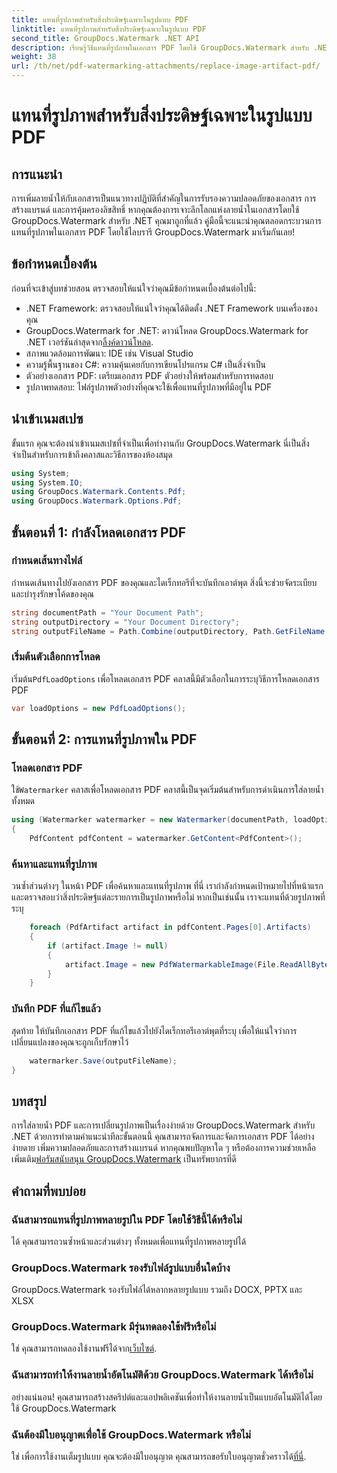 ```yaml
---
title: แทนที่รูปภาพสำหรับสิ่งประดิษฐ์เฉพาะในรูปแบบ PDF
linktitle: แทนที่รูปภาพสำหรับสิ่งประดิษฐ์เฉพาะในรูปแบบ PDF
second_title: GroupDocs.Watermark .NET API
description: เรียนรู้วิธีแทนที่รูปภาพในเอกสาร PDF โดยใช้ GroupDocs.Watermark สำหรับ .NET ด้วยบทช่วยสอนแบบทีละขั้นตอนที่ครอบคลุมนี้
weight: 38
url: /th/net/pdf-watermarking-attachments/replace-image-artifact-pdf/
---
```


# แทนที่รูปภาพสำหรับสิ่งประดิษฐ์เฉพาะในรูปแบบ PDF

## การแนะนำ
การเพิ่มลายน้ำให้กับเอกสารเป็นแนวทางปฏิบัติที่สำคัญในการรับรองความปลอดภัยของเอกสาร การสร้างแบรนด์ และการคุ้มครองลิขสิทธิ์ หากคุณต้องการเจาะลึกโลกแห่งลายน้ำในเอกสารโดยใช้ GroupDocs.Watermark สำหรับ .NET คุณมาถูกที่แล้ว คู่มือนี้จะแนะนำคุณตลอดกระบวนการแทนที่รูปภาพในเอกสาร PDF โดยใช้ไลบรารี GroupDocs.Watermark มาเริ่มกันเลย!
## ข้อกำหนดเบื้องต้น
ก่อนที่จะเข้าสู่บทช่วยสอน ตรวจสอบให้แน่ใจว่าคุณมีข้อกำหนดเบื้องต้นต่อไปนี้:
- .NET Framework: ตรวจสอบให้แน่ใจว่าคุณได้ติดตั้ง .NET Framework บนเครื่องของคุณ
-  GroupDocs.Watermark for .NET: ดาวน์โหลด GroupDocs.Watermark for .NET เวอร์ชันล่าสุดจาก[ลิ้งค์ดาวน์โหลด](https://releases.groupdocs.com/Watermark/net/).
- สภาพแวดล้อมการพัฒนา: IDE เช่น Visual Studio
- ความรู้พื้นฐานของ C#: ความคุ้นเคยกับการเขียนโปรแกรม C# เป็นสิ่งจำเป็น
- ตัวอย่างเอกสาร PDF: เตรียมเอกสาร PDF ตัวอย่างให้พร้อมสำหรับการทดสอบ
- รูปภาพทดสอบ: ไฟล์รูปภาพตัวอย่างที่คุณจะใช้เพื่อแทนที่รูปภาพที่มีอยู่ใน PDF
## นำเข้าเนมสเปซ
ขั้นแรก คุณจะต้องนำเข้าเนมสเปซที่จำเป็นเพื่อทำงานกับ GroupDocs.Watermark นี่เป็นสิ่งจำเป็นสำหรับการเข้าถึงคลาสและวิธีการของห้องสมุด
```csharp
using System;
using System.IO;
using GroupDocs.Watermark.Contents.Pdf;
using GroupDocs.Watermark.Options.Pdf;
```

## ขั้นตอนที่ 1: กำลังโหลดเอกสาร PDF
### กำหนดเส้นทางไฟล์
กำหนดเส้นทางไปยังเอกสาร PDF ของคุณและไดเร็กทอรีที่จะบันทึกเอาต์พุต สิ่งนี้จะช่วยจัดระเบียบและบำรุงรักษาโค้ดของคุณ
```csharp
string documentPath = "Your Document Path";
string outputDirectory = "Your Document Directory";
string outputFileName = Path.Combine(outputDirectory, Path.GetFileName(documentPath));
```
### เริ่มต้นตัวเลือกการโหลด
 เริ่มต้น`PdfLoadOptions` เพื่อโหลดเอกสาร PDF คลาสนี้มีตัวเลือกในการระบุวิธีการโหลดเอกสาร PDF
```csharp
var loadOptions = new PdfLoadOptions();
```
## ขั้นตอนที่ 2: การแทนที่รูปภาพใน PDF
### โหลดเอกสาร PDF
 ใช้`Watermarker` คลาสเพื่อโหลดเอกสาร PDF คลาสนี้เป็นจุดเริ่มต้นสำหรับการดำเนินการใส่ลายน้ำทั้งหมด
```csharp
using (Watermarker watermarker = new Watermarker(documentPath, loadOptions))
{
    PdfContent pdfContent = watermarker.GetContent<PdfContent>();
```
### ค้นหาและแทนที่รูปภาพ
วนซ้ำส่วนต่างๆ ในหน้า PDF เพื่อค้นหาและแทนที่รูปภาพ ที่นี่ เรากำลังกำหนดเป้าหมายไปที่หน้าแรกและตรวจสอบว่าสิ่งประดิษฐ์แต่ละรายการเป็นรูปภาพหรือไม่ หากเป็นเช่นนั้น เราจะแทนที่ด้วยรูปภาพที่ระบุ
```csharp
    foreach (PdfArtifact artifact in pdfContent.Pages[0].Artifacts)
    {
        if (artifact.Image != null)
        {
            artifact.Image = new PdfWatermarkableImage(File.ReadAllBytes("Your Image Path"));
        }
    }
```
### บันทึก PDF ที่แก้ไขแล้ว
สุดท้าย ให้บันทึกเอกสาร PDF ที่แก้ไขแล้วไปยังไดเร็กทอรีเอาต์พุตที่ระบุ เพื่อให้แน่ใจว่าการเปลี่ยนแปลงของคุณจะถูกเก็บรักษาไว้
```csharp
    watermarker.Save(outputFileName);
}
```

## บทสรุป
 การใส่ลายน้ำ PDF และการเปลี่ยนรูปภาพเป็นเรื่องง่ายด้วย GroupDocs.Watermark สำหรับ .NET ด้วยการทำตามคำแนะนำทีละขั้นตอนนี้ คุณสามารถจัดการและจัดการเอกสาร PDF ได้อย่างง่ายดาย เพิ่มความปลอดภัยและการสร้างแบรนด์ หากคุณพบปัญหาใด ๆ หรือต้องการความช่วยเหลือเพิ่มเติม[ฟอรัมสนับสนุน GroupDocs.Watermark](https://forum.groupdocs.com/c/watermark/19) เป็นทรัพยากรที่ดี
## คำถามที่พบบ่อย
### ฉันสามารถแทนที่รูปภาพหลายรูปใน PDF โดยใช้วิธีนี้ได้หรือไม่
ได้ คุณสามารถวนซ้ำหน้าและส่วนต่างๆ ทั้งหมดเพื่อแทนที่รูปภาพหลายรูปได้
### GroupDocs.Watermark รองรับไฟล์รูปแบบอื่นใดบ้าง
GroupDocs.Watermark รองรับไฟล์ได้หลากหลายรูปแบบ รวมถึง DOCX, PPTX และ XLSX
### GroupDocs.Watermark มีรุ่นทดลองใช้ฟรีหรือไม่
 ใช่ คุณสามารถทดลองใช้งานฟรีได้จาก[เว็บไซต์](https://releases.groupdocs.com/).
### ฉันสามารถทำให้งานลายน้ำอัตโนมัติด้วย GroupDocs.Watermark ได้หรือไม่
อย่างแน่นอน! คุณสามารถสร้างสคริปต์และแอปพลิเคชันเพื่อทำให้งานลายน้ำเป็นแบบอัตโนมัติได้โดยใช้ GroupDocs.Watermark
### ฉันต้องมีใบอนุญาตเพื่อใช้ GroupDocs.Watermark หรือไม่
 ใช่ เพื่อการใช้งานเต็มรูปแบบ คุณจะต้องมีใบอนุญาต คุณสามารถขอรับใบอนุญาตชั่วคราวได้[ที่นี่](https://purchase.groupdocs.com/temporary-license/).